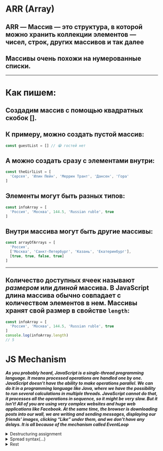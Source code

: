 # ARR (Array)
## ARR — Массив — это структура, в которой можно хранить коллекции элементов — чисел, строк, других массивов и так далее

## Массивы очень похожи на нумерованные списки.

---

# Как пишем:
## Создадим массив с помощью квадратных скобок [].

## К примеру, можно создать пустой массив:
``` js 
const guestList = [] // 😭 гостей нет
```
## А можно создать сразу с элементами внутри:

``` js 
const theGirlList = [
  'Серсея', 'Илин Пейн', 'Меррин Трант', 'Дансен', 'Гора'
]
```

## Элементы могут быть разных типов:

``` js 
const infoArray = [
  'Россия', 'Москва', 144.5, 'Russian ruble', true
]
```

## Внутри массива могут быть другие массивы:

```js 
const arrayOfArrays = [
  'Россия',
  ['Москва', 'Санкт-Петербург', 'Казань', 'Екатеринбург'],
  [true, true, false, true]
]
```
---

## Количество доступных ячеек называют _размером_ или _длиной_ массива. В JavaScript длина массива обычно совпадает с количеством элементов в нем. Массивы хранят свой размер в свойстве ``` length ```:
```js
const infoArray = [
  'Россия', 'Москва', 144.5, 'Russian ruble', true
]
console.log(infoArray.length)
// 5
```
# JS Mechanism
***As you probably heard, JavaScript is a single-thread programming language. It means processed operations are handled one by one. JavaScript doesn’t have the ability to make operations parallel. We can do it in a programming language like Java, where we have the possibility to run several calculations in multiple threads. JavaScript cannot do that, it processes all the operations in sequence, so it might be very slow. But it isn’t! All of you are using very complex websites and huge web applications like Facebook. At the same time, the browser is downloading posts into our wall, we are writing and sending messages, displaying our friends’ images, clicking “Like” under them, and we don’t have any delays. It is all because of the mechanism called EventLoop***

<details>
    <summary>Destructuring assignment</summary>
    <br>

***The destructuring assignment syntax is a JavaScript expression that makes it possible to unpack values from arrays, or properties from objects, into distinct variables***
<br>

```javascript 

let a , b  , rest 
[ a , b ] = [ 10 , 20 ]

console.log(a) //10
console.log(b) //20

[ a , b , ...rest] = [10 , 20 , 30 , 40 , 50]
console.log(rest) // [30 , 40 , 50]
```
<br>

</details>

<details>
    <summary>Spread syntax(...)</summary>

***Spread syntax can be used when all elements from an object or array need to be included in a new array or object, or should be applied one-by-one in a function call's arguments list***
<br>

```js
let arr = [ 1 , 2 , 3 ]
let arr2 = [...arr]

arr2.push(4)
console.log(arr2) // [1 , 2 , 3 , 4]
console.log(arr) // [1 , 2 , 3]
```
<br>
</details>

<details>
    <summary>Rest</summary>

***The rest parameter syntax allows a function to accept an indefinite number of arguments as an array, providing a way to represent variadic functions in JavaScript.***
<br>

```js
function myFun(a, b, ...manyMoreArgs) f console.log("a", a); console.log("b", b); console.log("manyMoreArgs" manyMoreArgs); Y
 myFun ("one"
"tWo"
"three", "four", "five", "six");
// Console Output: 1 a, one 1 b tWO // manyMoreArgs
 ["three" "four" "five", "six"]
```
 
</details>
